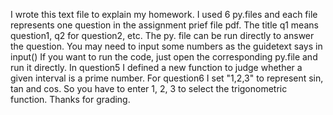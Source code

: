 I wrote this text file to explain my homework.
I used 6 py.files and each file represents one question in the assignment prief file pdf.
The title q1 means question1, q2 for  question2, etc.
The py. file can be run directly to answer the question. You may need to input some numbers as the guidetext says in input()
If you want to run the code, just open the corresponding py.file and run it directly.
In question5 I defined a new function to judge whether a given interval is a prime number.
For question6 I set "1,2,3" to represent sin, tan and cos. So you have to enter 1, 2, 3 to select the trigonometric function.
Thanks for grading.